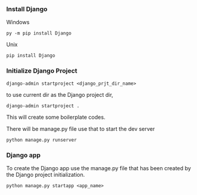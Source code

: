 ### Install Django

Windows
```commandline
py -m pip install Django
```

Unix
```commandline
pip install Django
```

### Initialize Django Project

```commandline
django-admin startproject <django_prjt_dir_name>
```

to use current dir as the Django project dir,
```commandline
django-admin startproject .
```

This will create some boilerplate codes.

There will be manage.py file use that to start the dev server 

```commandline
python manage.py runserver
```

### Django app

To create the Django app use the manage.py file that has been created by the Django project initialization.

```commandline
python manage.py startapp <app_name>
```

